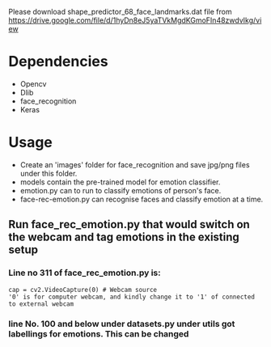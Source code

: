 
Please download shape_predictor_68_face_landmarks.dat file from https://drive.google.com/file/d/1hyDn8eJ5yaTVkMgdKGmoFIn48zwdvIkg/view

# Dependencies
- Opencv
- Dlib
- face_recognition
- Keras

# Usage
- Create an 'images' folder for face_recognition and save jpg/png files under this folder. 
- models contain the pre-trained model for emotion classifier.
- emotion.py can to run to classify emotions of person's face.
- face-rec-emotion.py can recognise faces and classify emotion at a time.

## Run face_rec_emotion.py that would switch on the webcam and tag emotions in the existing setup

### Line no 311 of face_rec_emotion.py is:
    cap = cv2.VideoCapture(0) # Webcam source
    '0' is for computer webcam, and kindly change it to '1' of connected to external webcam
    
### line No. 100 and below under  datasets.py under utils got labellings for emotions. This can be changed

